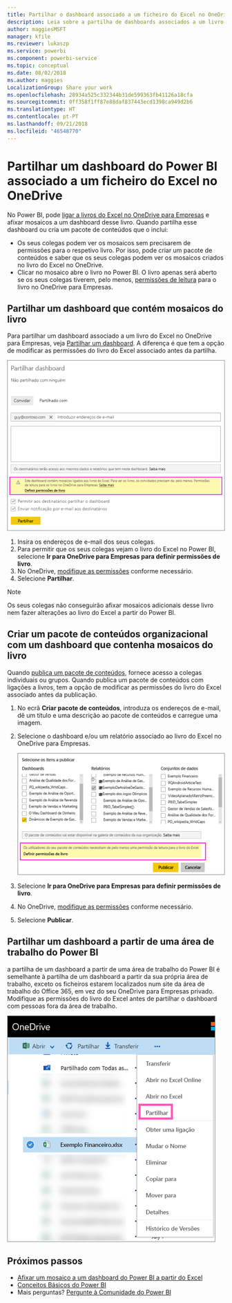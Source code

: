 ```yaml
---
title: Partilhar o dashboard associado a um ficheiro do Excel no OneDrive – Power BI
description: Leia sobre a partilha de dashboards associados a um livro do Excel no OneDrive para Empresas, com os mosaicos afixados nesse livro.
author: maggiesMSFT
manager: kfile
ms.reviewer: lukaszp
ms.service: powerbi
ms.component: powerbi-service
ms.topic: conceptual
ms.date: 08/02/2018
ms.author: maggies
LocalizationGroup: Share your work
ms.openlocfilehash: 28934a525c332344b31de599363fb41126a18cfa
ms.sourcegitcommit: 0ff358f1ff87e88daf837443ecd1398ca949d2b6
ms.translationtype: HT
ms.contentlocale: pt-PT
ms.lasthandoff: 09/21/2018
ms.locfileid: "46548770"
---
```

# <a name="share-a-power-bi-dashboard-that-links-to-an-excel-file-in-onedrive"></a>Partilhar um dashboard do Power BI associado a um ficheiro do Excel no OneDrive
No Power BI, pode [ligar a livros do Excel no OneDrive para Empresas](service-excel-workbook-files.md) e afixar mosaicos a um dashboard desse livro. Quando partilha esse dashboard ou cria um pacote de conteúdos que o inclui:

* Os seus colegas podem ver os mosaicos sem precisarem de permissões para o respetivo livro. Por isso, pode criar um pacote de conteúdos e saber que os seus colegas podem ver os mosaicos criados no livro do Excel no OneDrive.
* Clicar no mosaico abre o livro no Power BI. O livro apenas será aberto se os seus colegas tiverem, pelo menos, [permissões de leitura](https://support.office.com/en-us/article/Share-documents-or-folders-in-Office-365-1fe37332-0f9a-4719-970e-d2578da4941c) para o livro no OneDrive para Empresas.

## <a name="share-a-dashboard-that-contains-workbook-tiles"></a>Partilhar um dashboard que contém mosaicos do livro
Para partilhar um dashboard associado a um livro do Excel no OneDrive para Empresas, veja [Partilhar um dashboard](service-share-dashboards.md). A diferença é que tem a opção de modificar as permissões do livro do Excel associado antes da partilha.

  ![Caixa de diálogo Partilhar dashboard](media/service-share-dashboard-that-links-to-excel-onedrive/pbi_share_workbk.png)

1. Insira os endereços de e-mail dos seus colegas.
2. Para permitir que os seus colegas vejam o livro do Excel no Power BI, selecione **Ir para OneDrive para Empresas para definir permissões de livro**.
3. No OneDrive, [modifique as permissões](https://support.office.com/en-US/article/Share-files-and-folders-and-change-permissions-9fcc2f7d-de0c-4cec-93b0-a82024800c07) conforme necessário.
4. Selecione **Partilhar**.

>[!NOTE]
>Os seus colegas não conseguirão afixar mosaicos adicionais desse livro nem fazer alterações ao livro do Excel a partir do Power BI.
> 
> 

## <a name="create-an-organizational-content-pack-with-a-dashboard-that-contains-workbook-tiles"></a>Criar um pacote de conteúdos organizacional com um dashboard que contenha mosaicos do livro
Quando [publica um pacote de conteúdos](service-organizational-content-pack-create-and-publish.md), fornece acesso a colegas individuais ou grupos. Quando publica um pacote de conteúdos com ligações a livros, tem a opção de modificar as permissões do livro do Excel associado antes da publicação.

1. No ecrã **Criar pacote de conteúdos**, introduza os endereços de e-mail, dê um título e uma descrição ao pacote de conteúdos e carregue uma imagem.
2. Selecione o dashboard e/ou um relatório associado ao livro do Excel no OneDrive para Empresas.
   
    ![Livro do Excel num pacote de conteúdos](media/service-share-dashboard-that-links-to-excel-onedrive/pbi_contpack_workbk.png)
3. Selecione **Ir para OneDrive para Empresas para definir permissões de livro**.
4. No OneDrive, [modifique as permissões](https://support.office.com/en-US/article/Share-files-and-folders-and-change-permissions-9fcc2f7d-de0c-4cec-93b0-a82024800c07) conforme necessário.
5. Selecione **Publicar**.

## <a name="share-a-dashboard-from-a-power-bi-workspace"></a>Partilhar um dashboard a partir de uma área de trabalho do Power BI
a partilha de um dashboard a partir de uma área de trabalho do Power BI é semelhante à partilha de um dashboard a partir da sua própria área de trabalho, exceto os ficheiros estarem localizados num site da área de trabalho do Office 365, em vez do seu OneDrive para Empresas privado. Modifique as permissões do livro do Excel antes de partilhar o dashboard com pessoas fora da área de trabalho.

![Partilhar a partir do OneDrive](media/service-share-dashboard-that-links-to-excel-onedrive/pbi_onedriveshare.png)

## <a name="next-steps"></a>Próximos passos
* [Afixar um mosaico a um dashboard do Power BI a partir do Excel](service-dashboard-pin-tile-from-excel.md)
* [Conceitos Básicos do Power BI](consumer/end-user-basic-concepts.md)
* Mais perguntas? [Pergunte à Comunidade do Power BI](http://community.powerbi.com/)

